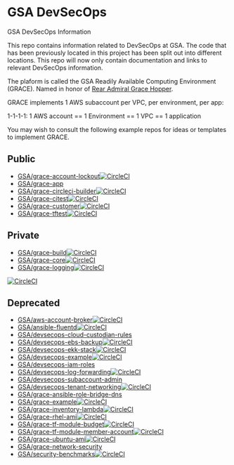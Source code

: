 # GSA DevSecOps

GSA DevSecOps Information

This repo contains information related to DevSecOps at GSA. The code that has been previously located in this project has been split out into different locations. This repo will now only contain documentation and links to relevant DevSecOps information.

The plaform is called the GSA Readily Available Computing Environment (GRACE).
Named in honor of [Rear Admiral Grace Hopper](https://en.wikipedia.org/wiki/Grace_Hopper).

GRACE implements 1 AWS subaccount per VPC, per environment, per app:

1-1-1-1:
1 AWS account == 1 Environment == 1 VPC == 1 application

You may wish to consult the following example repos for ideas or templates to implement GRACE.

## Public ##
* [GSA/grace-account-lockout](https://github.com/grace-account-lockout)[![CircleCI](https://circleci.com/gh/GSA/grace-account-lockout.svg?style=svg)](https://circleci.com/gh/GSA/grace-account-lockout)
* [GSA/grace-app](https://github.com/GSA/grace-app)
* [GSA/grace-circleci-builder](https://github.com/GSA/grace-circleci-builder)[![CircleCI](https://circleci.com/gh/GSA/grace-circleci-builder.svg?style=svg)](https://circleci.com/gh/GSA/grace-circleci-builder)
* [GSA/grace-citest](https://github.com/GSA/grace-citest)[![CircleCI](https://circleci.com/gh/GSA/grace-citest.svg?style=svg)](https://circleci.com/gh/GSA/grace-citest)
* [GSA/grace-customer](https://github.com/GSA/grace-customer)[![CircleCI](https://circleci.com/gh/GSA/grace-customer.svg?style=svg)](https://circleci.com/gh/GSA/grace-customer)
* [GSA/grace-tftest](https://github.com/GSA/grace-tftest)[![CircleCI](https://circleci.com/gh/GSA/grace-tftest.svg?style=svg)](https://circleci.com/gh/GSA/grace-tftest)

## Private ##
* [GSA/grace-build](https://github.com/GSA/grace-build)[![CircleCI](https://circleci.com/gh/GSA/grace-build.svg?style=svg)](https://circleci.com/gh/GSA/grace-build)
* [GSA/grace-core](https://github.com/GSA/grace-core)[![CircleCI](https://circleci.com/gh/GSA/grace-core.svg?style=svg&circle-token=d0bdc1c9e646280312a4a8254f7c8d4698c8729f)](https://circleci.com/gh/GSA/grace-core)
* [GSA/grace-logging](https://github.com/GSA/grace-logging)[![CircleCI](https://circleci.com/gh/GSA/grace-logging.svg?style=svg&circle-token=fe4919d129e0a79d08448086f540b960a845a4b2)](https://circleci.com/gh/GSA/grace-logging)

[![CircleCI](https://circleci.com/gh/GSA/grace-logging.svg?style=svg&circle-token=fe4919d129e0a79d08448086f540b960a845a4b2)](https://circleci.com/gh/GSA/grace-logging)


## Deprecated ##
* [GSA/aws-account-broker](https://github.com/GSA/aws-account-broker)[![CircleCI](https://circleci.com/gh/GSA/aws-account-broker.svg?style=svg&circle-token=fe4919d129e0a79d08448086f540b960a845a4b2)](https://circleci.com/gh/GSA/aws-account-broker)
* [GSA/ansible-fluentd](https://github.com/GSA/ansible-fluentd)[![CircleCI](https://circleci.com/gh/GSA/ansible-fluentd.svg?style=svg&circle-token=fe4919d129e0a79d08448086f540b960a845a4b2)](https://circleci.com/gh/GSA/ansible-fluentd)
* [GSA/devsecops-cloud-custodian-rules](https://github.com/GSA/devsecops-cloud-custodian-rules)
* [GSA/devsecops-ebs-backup](https://github.com/GSA/devsecops-ebs-backup)[![CircleCI](https://circleci.com/gh/GSA/devsecops-ebs-backup.svg?style=svg&circle-token=fe4919d129e0a79d08448086f540b960a845a4b2)](https://circleci.com/gh/GSA/devsecops-ebs-backup)
* [GSA/devsecops-ekk-stack](https://github.com/GSA/devsecops-ekk-stack)[![CircleCI](https://circleci.com/gh/GSA/devsecops-ekk-stack.svg?style=svg&circle-token=fe4919d129e0a79d08448086f540b960a845a4b2)](https://circleci.com/gh/GSA/devsecops-ekk-stack)
* [GSA/devsecops-example](https://github.com/GSA/devsecops-example)[![CircleCI](https://circleci.com/gh/GSA/devsecops-example.svg?style=svg&circle-token=fe4919d129e0a79d08448086f540b960a845a4b2)](https://circleci.com/gh/GSA/devsecops-example)
* [GSA/devsecops-iam-roles](https://github.com/GSA/devsecops-iam-roles)
* [GSA/devsecops-log-forwarding](https://github.com/GSA/devsecops-log-forwarding)[![CircleCI](https://circleci.com/gh/GSA/devsecops-log-forwarding.svg?style=svg&circle-token=fe4919d129e0a79d08448086f540b960a845a4b2)](https://circleci.com/gh/GSA/devsecops-log-forwarding)
* [GSA/devsecops-subaccount-admin](https://github.com/GSA/devsecops-subaccount-admin)
* [GSA/devsecops-tenant-networking](https://github.com/GSA/devsecops-tenant-networking)[![CircleCI](https://circleci.com/gh/GSA/devsecops-tenant-networking.svg?style=svg&circle-token=fe4919d129e0a79d08448086f540b960a845a4b2)](https://circleci.com/gh/GSA/devsecops-tenant-networking)
* [GSA/grace-ansible-role-bridge-dns](https://github.com/GSA/grace-ansible-role-bridge-dns)
* [GSA/grace-example](https://github.com/GSA/grace-example)[![CircleCI](https://circleci.com/gh/GSA/grace-example.svg?style=svg)](https://circleci.com/gh/GSA/grace-example)
* [GSA/grace-inventory-lambda](https://github.com/GSA/grace-inventory-lambda)[![CircleCI](https://circleci.com/gh/GSA/grace-inventory-lambda.svg?style=svg)](https://circleci.com/gh/GSA/grace-inventory-lambda)
* [GSA/grace-rhel-ami](https://github.com/GSA/grace-rhel-ami)[![CircleCI](https://circleci.com/gh/GSA/grace-rhel-ami.svg?style=svg)](https://circleci.com/gh/GSA/grace-rhel-ami)
* [GSA/grace-tf-module-budget](https://github.com/GSA/grace-tf-module-budget)[![CircleCI](https://circleci.com/gh/GSA/grace-tf-module-budget.svg?style=svg)](https://circleci.com/gh/GSA/grace-tf-module-budget)
* [GSA/grace-tf-module-member-account](https://github.com/GSA/grace-tf-module-member-account)[![CircleCI](https://circleci.com/gh/GSA/grace-tf-module-member-account.svg?style=svg)](https://circleci.com/gh/GSA/grace-tf-module-member-account)
* [GSA/grace-ubuntu-ami](https://github.com/GSA/grace-ubuntu-ami)[![CircleCI](https://circleci.com/gh/GSA/grace-ubuntu-ami.svg?style=svg)](https://circleci.com/gh/GSA/grace-ubuntu-ami)
* [GSA/grace-network-security](https://github.com/GSA/grace-network-security)
* [GSA/security-benchmarks](https://github.com/GSA/security-benchmarks)[![CircleCI](https://circleci.com/gh/GSA/security-benchmarks.svg?style=svg&circle-token=fe4919d129e0a79d08448086f540b960a845a4b2)](https://circleci.com/gh/GSA/security-benchmarks)
